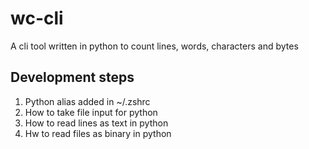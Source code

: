 # wc-cli
A cli tool written in python to count lines, words, characters and bytes

## Development steps
1. Python alias added in ~/.zshrc
2. How to take file input for python 
3. How to read lines as text in python
4. Hw to read files as binary in python
